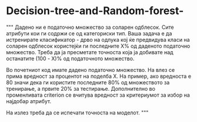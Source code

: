 # Decision-tree-and-Random-forest-
"""
Дадено ни е податочно множество за соларен одблесок. Сите атрибути кои ги содржи се од категориски тип. Ваша задача е да истренирате класификатор - дрво на одлука кој ќе предвидува класи на соларен одблесок користејќи ги последните X% од даденото податочно множество. Треба да ја пресметате точноста која ја добивате над останатите (100 - X)% од податочното множество.
 
Во почетниот код имате дадено податочно множество. На влез се прима вредност за процентот на поделба X. На пример, ако вредноста е 80 значи дека ги користите последните 80% од множеството за тренирање, а првите 20% за тестирање. Дополнително во променливата criterion се вчитува вредност за критериумот за избор на најдобар атрибут.
 
На излез треба да се испечати точноста на моделот.
"""
